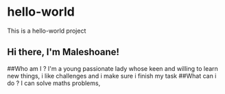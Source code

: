 # hello-world
This is a hello-world project 
## Hi there, I'm Maleshoane!
##Who am I ?
I'm a young passionate lady whose keen and willing to learn new things, i like challenges and i make sure i finish my task
##What can i do ?
I can solve maths problems, 
